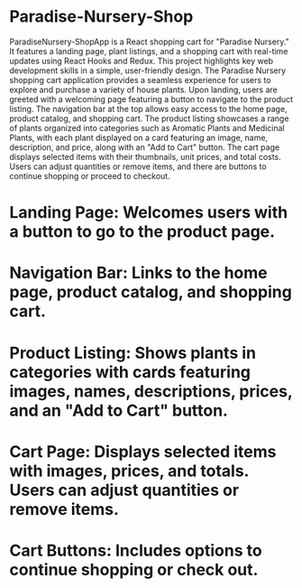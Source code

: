 # Paradise-Nursery-Shop
ParadiseNursery-ShopApp is a React shopping cart for "Paradise Nursery." It features a landing page, plant listings, and a shopping cart with real-time updates using React Hooks and Redux. This project highlights key web development skills in a simple, user-friendly design.
The Paradise Nursery shopping cart application provides a seamless experience for users to explore and purchase a variety of house plants. Upon landing, users are greeted with a welcoming page featuring a button to navigate to the product listing. The navigation bar at the top allows easy access to the home page, product catalog, and shopping cart. The product listing showcases a range of plants organized into categories such as Aromatic Plants and Medicinal Plants, with each plant displayed on a card featuring an image, name, description, and price, along with an "Add to Cart" button. The cart page displays selected items with their thumbnails, unit prices, and total costs. Users can adjust quantities or remove items, and there are buttons to continue shopping or proceed to checkout.


# Landing Page: Welcomes users with a button to go to the product page.
# Navigation Bar: Links to the home page, product catalog, and shopping cart.
# Product Listing: Shows plants in categories with cards featuring images, names, descriptions, prices, and an "Add to Cart" button.
# Cart Page: Displays selected items with images, prices, and totals. Users can adjust quantities or remove items.
# Cart Buttons: Includes options to continue shopping or check out.
